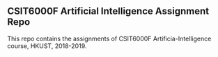 ## **CSIT6000F Artificial Intelligence Assignment Repo**

This repo contains the assignments of CSIT6000F Artificia-Intelligence course, HKUST, 2018-2019.
